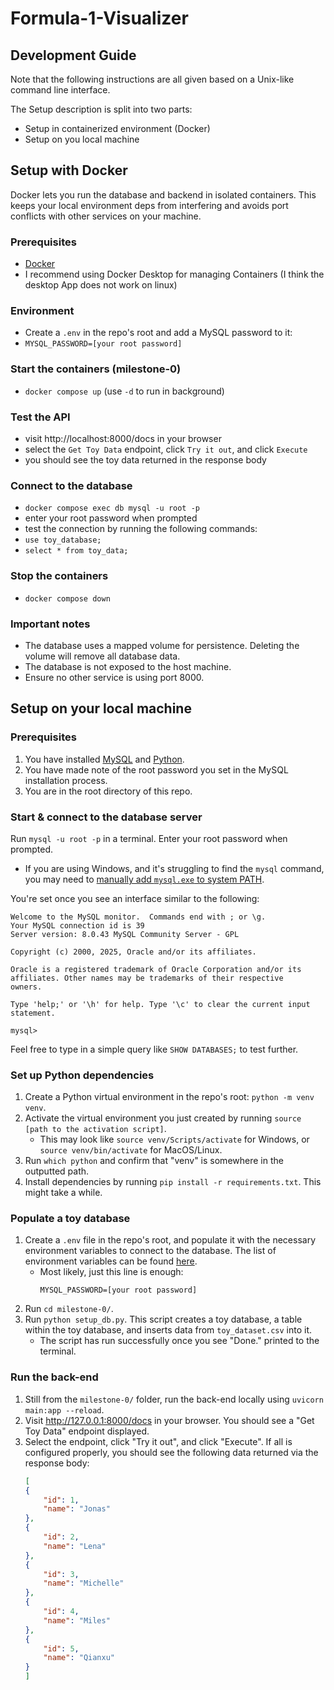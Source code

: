 # Formula-1-Visualizer

## Development Guide

Note that the following instructions are all given based on a Unix-like command line interface.

The Setup description is split into two parts:
- Setup in containerized environment (Docker)
- Setup on you local machine

## Setup with Docker

Docker lets you run the database and backend in isolated containers.
This keeps your local environment deps from interfering and avoids port conflicts with other services on your machine.

### Prerequisites
- [Docker](https://docs.docker.com/desktop/setup/install/mac-install/)
- I recommend using Docker Desktop for managing Containers (I think the desktop App does not work on linux)

### Environment
- Create a `.env` in the repo's root and add a MySQL password to it:
- `MYSQL_PASSWORD=[your root password]`

### Start the containers (milestone-0)
- `docker compose up` (use `-d` to run in background)

### Test the API
- visit http://localhost:8000/docs in your browser
- select the `Get Toy Data` endpoint, click `Try it out`, and click `Execute`
- you should see the toy data returned in the response body

### Connect to the database
- `docker compose exec db mysql -u root -p`
- enter your root password when prompted
- test the connection by running the following commands:
- `use toy_database;`
- `select * from toy_data;`

### Stop the containers
- `docker compose down`

### Important notes
- The database uses a mapped volume for persistence. Deleting the volume will remove all database data.
- The database is not exposed to the host machine.
- Ensure no other service is using port 8000.

## Setup on your local machine

### Prerequisites

1. You have installed [MySQL](https://dev.mysql.com/doc/mysql-installation-excerpt/5.7/en/) and [Python](https://wiki.python.org/moin/BeginnersGuide/Download).
2. You have made note of the root password you set in the MySQL installation process.
3. You are in the root directory of this repo.

### Start & connect to the database server
Run `mysql -u root -p` in a terminal. Enter your root password when prompted.
- If you are using Windows, and it's struggling to find the `mysql` command, you may need to [manually add `mysql.exe` to system PATH](https://dev.mysql.com/doc/mysql-windows-excerpt/5.7/en/mysql-installation-windows-path.html).

You're set once you see an interface similar to the following:
```
Welcome to the MySQL monitor.  Commands end with ; or \g.
Your MySQL connection id is 39
Server version: 8.0.43 MySQL Community Server - GPL

Copyright (c) 2000, 2025, Oracle and/or its affiliates.

Oracle is a registered trademark of Oracle Corporation and/or its
affiliates. Other names may be trademarks of their respective
owners.

Type 'help;' or '\h' for help. Type '\c' to clear the current input statement.

mysql>
```

Feel free to type in a simple query like `SHOW DATABASES;` to test further.

### Set up Python dependencies

1. Create a Python virtual environment in the repo's root: `python -m venv venv`.
2. Activate the virtual environment you just created by running `source [path to the activation script]`.
    - This may look like `source venv/Scripts/activate` for Windows, or `source venv/bin/activate` for MacOS/Linux.
3. Run `which python` and confirm that "venv" is somewhere in the outputted path.
4. Install dependencies by running `pip install -r requirements.txt`. This might take a while.

### Populate a toy database

1. Create a `.env` file in the repo's root, and populate it with the necessary environment variables to connect to the database. The list of environment variables can be found [here](https://github.com/JSiggelkow/Formula-1-Visualizer/blob/main/milestone-0/consts.py#L7-L10).
    - Most likely, just this line is enough:
        ```
        MYSQL_PASSWORD=[your root password]
        ```
2. Run `cd milestone-0/`.
3. Run `python setup_db.py`. This script creates a toy database, a table within the toy database, and inserts data from `toy_dataset.csv` into it.
    - The script has run successfully once you see "Done." printed to the terminal.

### Run the back-end

1. Still from the `milestone-0/` folder, run the back-end locally using `uvicorn main:app --reload`.
2. Visit http://127.0.0.1:8000/docs in your browser. You should see a "Get Toy Data" endpoint displayed.
3. Select the endpoint, click "Try it out", and click "Execute". If all is configured properly, you should see the following data returned via the response body:
    ```json
    [
    {
        "id": 1,
        "name": "Jonas"
    },
    {
        "id": 2,
        "name": "Lena"
    },
    {
        "id": 3,
        "name": "Michelle"
    },
    {
        "id": 4,
        "name": "Miles"
    },
    {
        "id": 5,
        "name": "Qianxu"
    }
    ]
    ```
